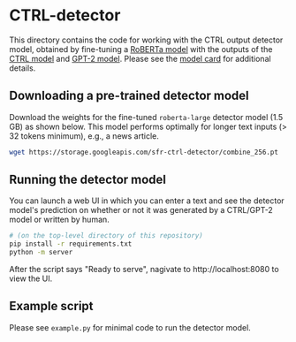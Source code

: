 CTRL-detector
=====================

This directory contains the code for working with the CTRL output detector model, obtained by fine-tuning a
[RoBERTa model](https://ai.facebook.com/blog/roberta-an-optimized-method-for-pretraining-self-supervised-nlp-systems/)
with the outputs of the [CTRL model](https://github.com/salesforce/ctrl) and
 [GPT-2 model](https://d4mucfpksywv.cloudfront.net/better-language-models/language_models_are_unsupervised_multitask_learners.pdf). 
 Please see the
 [model card](https://github.com/salesforce/ctrl-detector/blob/master/ModelCard.pdf) for additional details.

## Downloading a pre-trained detector model

Download the weights for the fine-tuned `roberta-large` detector model (1.5 GB) as shown below. This model performs optimally for
 longer text inputs (> 32 tokens minimum), e.g., a news article.

```bash
wget https://storage.googleapis.com/sfr-ctrl-detector/combine_256.pt
```

## Running the detector model

You can launch a web UI in which you can enter a text and see the detector model's prediction
on whether or not it was generated by a CTRL/GPT-2 model or written by human.

```bash
# (on the top-level directory of this repository)
pip install -r requirements.txt
python -m server
```

After the script says "Ready to serve", nagivate to http://localhost:8080 to view the UI.

## Example script

Please see `example.py` for minimal code to run the detector model.  
